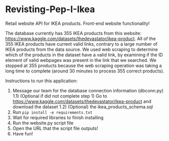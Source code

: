 # Revisting-Pep-I-Ikea

Retail website API for IKEA products. Front-end website functionality!

The database currently has 355 IKEA products from this website: https://www.kaggle.com/datasets/thedevastator/ikea-product. All of the 355 IKEA products have current valid links, contrary to a large number of IKEA products from the data source. We used web scraping to determine which of the products in the dataset have a valid link, by examining if the ID element of valid webpages was present in the link that we searched. We stopped at 355 products because the web scraping operation was taking a long time to complete (around 30 minutes to process 355 correct products).

Instructions to run this application:

1) Message our team for the database connection information (dbconn.py)
1.1) (Optional if did not complete step 1) Go to https://www.kaggle.com/datasets/thedevastator/ikea-product and download the dataset
1.2) (Optional) the ikea_products_schema.sql
3) Run `pip install -e requirements.txt`
4) Wait for required libraries to finish installing
5) Run the website.py script file
6) Open the URL that the script file outputs!
7) Have fun!
